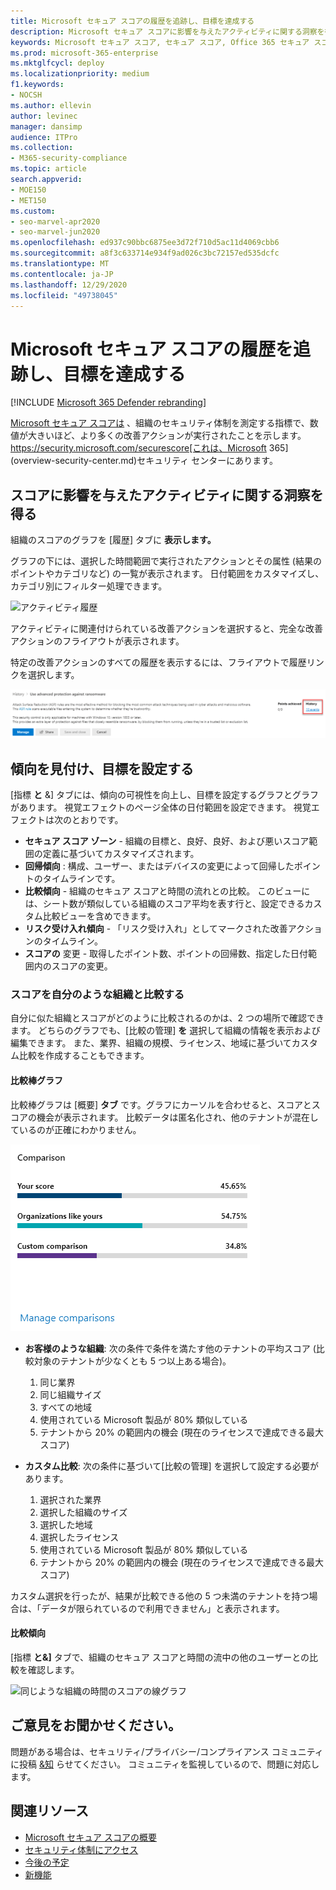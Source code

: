 ```yaml
---
title: Microsoft セキュア スコアの履歴を追跡し、目標を達成する
description: Microsoft セキュア スコアに影響を与えたアクティビティに関する洞察を得る。 傾向を発見し、目標を設定します。
keywords: Microsoft セキュア スコア, セキュア スコア, Office 365 セキュア スコア, Microsoft セキュリティ スコア, Microsoft 365 セキュリティ センター, 改善アクション
ms.prod: microsoft-365-enterprise
ms.mktglfcycl: deploy
ms.localizationpriority: medium
f1.keywords:
- NOCSH
ms.author: ellevin
author: levinec
manager: dansimp
audience: ITPro
ms.collection:
- M365-security-compliance
ms.topic: article
search.appverid:
- MOE150
- MET150
ms.custom:
- seo-marvel-apr2020
- seo-marvel-jun2020
ms.openlocfilehash: ed937c90bbc6875ee3d72f710d5ac11d4069cbb6
ms.sourcegitcommit: a8f3c633714e934f9ad026c3bc72157ed535dcfc
ms.translationtype: MT
ms.contentlocale: ja-JP
ms.lasthandoff: 12/29/2020
ms.locfileid: "49738045"
---
```

# <a name="track-your-microsoft-secure-score-history-and-meet-goals"></a>Microsoft セキュア スコアの履歴を追跡し、目標を達成する

[!INCLUDE [Microsoft 365 Defender rebranding](../includes/microsoft-defender.md)]

[Microsoft セキュア スコアは](microsoft-secure-score.md) 、組織のセキュリティ体制を測定する指標で、数値が大きいほど、より多くの改善アクションが実行されたことを示します。 https://security.microsoft.com/securescore[これは、Microsoft 365](overview-security-center.md)セキュリティ センターにあります。

## <a name="gain-insights-into-activity-that-has-affected-your-score"></a>スコアに影響を与えたアクティビティに関する洞察を得る

組織のスコアのグラフを [履歴] タブに **表示します。**

グラフの下には、選択した時間範囲で実行されたアクションとその属性 (結果のポイントやカテゴリなど) の一覧が表示されます。 日付範囲をカスタマイズし、カテゴリ別にフィルター処理できます。

![アクティビティ履歴](../../media/secure-score/secure-score-history-activity.png)

アクティビティに関連付けられている改善アクションを選択すると、完全な改善アクションのフライアウトが表示されます。

特定の改善アクションのすべての履歴を表示するには、フライアウトで履歴リンクを選択します。

![改善アクション履歴](../../media/secure-score/secure-score-history-flyout.png)

## <a name="discover-trends-and-set-goals"></a>傾向を見付け、目標を設定する

[指標 **と** &] タブには、傾向の可視性を向上し、目標を設定するグラフとグラフがあります。 視覚エフェクトのページ全体の日付範囲を設定できます。 視覚エフェクトは次のとおりです。

* **セキュア スコア ゾーン** - 組織の目標と、良好、良好、および悪いスコア範囲の定義に基づいてカスタマイズされます。
* **回帰傾向** : 構成、ユーザー、またはデバイスの変更によって回帰したポイントのタイムラインです。  
* **比較傾向** - 組織のセキュア スコアと時間の流れとの比較。 このビューには、シート数が類似している組織のスコア平均を表す行と、設定できるカスタム比較ビューを含めできます。
* **リスク受け入れ傾向** - 「リスク受け入れ」としてマークされた改善アクションのタイムライン。
* **スコアの** 変更 - 取得したポイント数、ポイントの回帰数、指定した日付範囲内のスコアの変更。

### <a name="compare-your-score-to-organizations-like-yours"></a>スコアを自分のような組織と比較する

自分に似た組織とスコアがどのように比較されるのかは、2 つの場所で確認できます。 どちらのグラフでも、[比較の管理] **を** 選択して組織の情報を表示および編集できます。 また、業界、組織の規模、ライセンス、地域に基づいてカスタム比較を作成することもできます。

#### <a name="comparison-bar-chart"></a>比較棒グラフ

比較棒グラフは [概要] **タブ** です。グラフにカーソルを合わせると、スコアとスコアの機会が表示されます。 比較データは匿名化され、他のテナントが混在しているのが正確にわかりません。

![類似した組織のスコアの棒グラフ](../../media/secure-score/secure-score-comparison-bar.png)

- **お客様のような組織**: 次の条件で条件を満たす他のテナントの平均スコア (比較対象のテナントが少なくとも 5 つ以上ある場合)。
    1. 同じ業界
    2. 同じ組織サイズ
    3. すべての地域
    4. 使用されている Microsoft 製品が 80% 類似している
    5. テナントから 20% の範囲内の機会 (現在のライセンスで達成できる最大スコア)

- **カスタム比較**: 次の条件に基づいて[比較の管理] を選択して設定する必要があります。
    1. 選択された業界
    2. 選択した組織のサイズ
    3. 選択した地域
    4. 選択したライセンス
    5. 使用されている Microsoft 製品が 80% 類似している
    6. テナントから 20% の範囲内の機会 (現在のライセンスで達成できる最大スコア)

カスタム選択を行ったが、結果が比較できる他の 5 つ未満のテナントを持つ場合は、「データが限られているので利用できません」と表示されます。

#### <a name="comparison-trend"></a>比較傾向

[指標 **と&]** タブで、組織のセキュア スコアと時間の流中の他のユーザーとの比較を確認します。

![同じような組織の時間のスコアの線グラフ](../../media/secure-score/secure-score-comparison-trend.png)

## <a name="we-want-to-hear-from-you"></a>ご意見をお聞かせください。

問題がある場合は、セキュリティ/プライバシー/コンプライアンス コミュニティに投稿 [&知](https://techcommunity.microsoft.com/t5/Security-Privacy-Compliance/bd-p/security_privacy) らせてください。 コミュニティを監視しているので、問題に対応します。

## <a name="related-resources"></a>関連リソース

- [Microsoft セキュア スコアの概要](microsoft-secure-score.md)
- [セキュリティ体制にアクセス](microsoft-secure-score-improvement-actions.md)
- [今後の予定](microsoft-secure-score-whats-coming.md)
- [新機能](microsoft-secure-score-whats-new.md)
